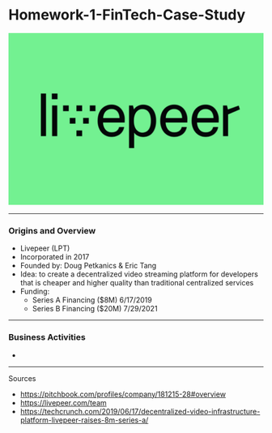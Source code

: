 # Homework-1-FinTech-Case-Study


![livepeer](livepeer.png)
___
### Origins and Overview 

* Livepeer (LPT)
* Incorporated in 2017
* Founded by: Doug Petkanics & Eric Tang
* Idea: to create a decentralized video streaming platform for developers that is cheaper and higher quality than traditional centralized services
* Funding:  
    * Series A Financing ($8M) 6/17/2019
    * Series B Financing ($20M) 7/29/2021
___

### Business Activities
* 






___ 
Sources
* https://pitchbook.com/profiles/company/181215-28#overview
* https://livepeer.com/team
* https://techcrunch.com/2019/06/17/decentralized-video-infrastructure-platform-livepeer-raises-8m-series-a/